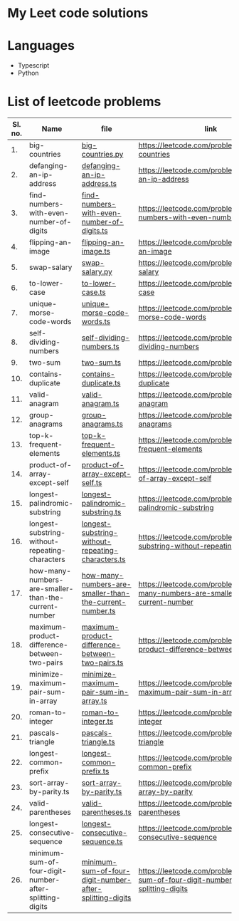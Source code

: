 # My Leet code solutions

# Languages
- Typescript
- Python

# List of leetcode problems

|Sl. no. | Name  | file   | link   |
|---|-------------- | -------------- | -------------- |
| 1.|big-countries|[big-countries.py](/big-countries.py)|https://leetcode.com/problems/big-countries|
| 2.|defanging-an-ip-address|[defanging-an-ip-address.ts](/defanging-an-ip-address.ts)|https://leetcode.com/problems/defanging-an-ip-address|
| 3.|find-numbers-with-even-number-of-digits|[find-numbers-with-even-number-of-digits.ts](/find-numbers-with-even-number-of-digits.ts)|https://leetcode.com/problems/find-numbers-with-even-number-of-digits|
| 4.|flipping-an-image|[flipping-an-image.ts](/flipping-an-image.ts)|https://leetcode.com/problems/flipping-an-image|
| 5.|swap-salary|[swap-salary.py](/swap-salary.py)|https://leetcode.com/problems/swap-salary|
| 6.|to-lower-case|[to-lower-case.ts](/to-lower-case.ts)|https://leetcode.com/problems/to-lower-case|
| 7.|unique-morse-code-words|[unique-morse-code-words.ts](/unique-morse-code-words.ts)|https://leetcode.com/problems/unique-morse-code-words|
| 8.|self-dividing-numbers|[self-dividing-numbers.ts](/self-dividing-numbers.ts)|https://leetcode.com/problems/self-dividing-numbers|
| 9.|two-sum|[two-sum.ts](/two-sum.ts)|https://leetcode.com/problems/two-sum|
| 10.|contains-duplicate|[contains-duplicate.ts](/contains-duplicate.ts)|https://leetcode.com/problems/contains-duplicate|
| 11.|valid-anagram|[valid-anagram.ts](/valid-anagram.ts)|https://leetcode.com/problems/valid-anagram|
| 12.|group-anagrams|[group-anagrams.ts](/group-anagrams.ts)|https://leetcode.com/problems/group-anagrams|
| 13.|top-k-frequent-elements|[top-k-frequent-elements.ts](/top-k-frequent-elements.ts)|https://leetcode.com/problems/top-k-frequent-elements|
| 14.|product-of-array-except-self|[product-of-array-except-self.ts](/product-of-array-except-self.ts)|https://leetcode.com/problems/product-of-array-except-self|
| 15.|longest-palindromic-substring|[longest-palindromic-substring.ts](/longest-palindromic-substring.ts)|https://leetcode.com/problems/longest-palindromic-substring|
| 16.|longest-substring-without-repeating-characters|[longest-substring-without-repeating-characters.ts](/longest-substring-without-repeating-characters.ts)|https://leetcode.com/problems/longest-substring-without-repeating-characters|
| 17.|how-many-numbers-are-smaller-than-the-current-number|[how-many-numbers-are-smaller-than-the-current-number.ts](/how-many-numbers-are-smaller-than-the-current-number.ts)|https://leetcode.com/problems/how-many-numbers-are-smaller-than-the-current-number|
| 18.|maximum-product-difference-between-two-pairs|[maximum-product-difference-between-two-pairs.ts](/maximum-product-difference-between-two-pairs.ts)|https://leetcode.com/problems/maximum-product-difference-between-two-pairs|
| 19.|minimize-maximum-pair-sum-in-array|[minimize-maximum-pair-sum-in-array.ts](/minimize-maximum-pair-sum-in-array.ts)|https://leetcode.com/problems/minimize-maximum-pair-sum-in-array|
| 20.|roman-to-integer|[roman-to-integer.ts](/roman-to-integer.ts)|https://leetcode.com/problems/roman-to-integer|
| 21.|pascals-triangle|[pascals-triangle.ts](/pascals-triangle.ts)|https://leetcode.com/problems/pascals-triangle|
| 22.|longest-common-prefix|[longest-common-prefix.ts](/longest-common-prefix.ts)|https://leetcode.com/problems/longest-common-prefix|
| 23.|sort-array-by-parity.ts|[sort-array-by-parity.ts](/sort-array-by-parity.ts)|https://leetcode.com/problems/sort-array-by-parity|
| 24.|valid-parentheses|[valid-parentheses.ts](/valid-parentheses.ts)|https://leetcode.com/problems/valid-parentheses|
| 25.|longest-consecutive-sequence|[longest-consecutive-sequence.ts](/longest-consecutive-sequence.ts)|https://leetcode.com/problems/longest-consecutive-sequence|
| 26.|minimum-sum-of-four-digit-number-after-splitting-digits|[minimum-sum-of-four-digit-number-after-splitting-digits](/minimum-sum-of-four-digit-number-after-splitting-digits.ts)|https://leetcode.com/problems/minimum-sum-of-four-digit-number-after-splitting-digits|
